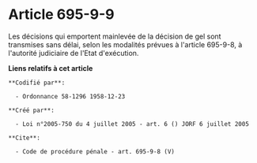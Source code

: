 # Article 695-9-9

Les décisions qui emportent mainlevée de la décision de gel sont transmises sans délai, selon les modalités prévues à
l'article 695-9-8, à l'autorité judiciaire de l'Etat d'exécution.

**Liens relatifs à cet article**

	**Codifié par**:

	  - Ordonnance 58-1296 1958-12-23

	**Créé par**:

	  - Loi n°2005-750 du 4 juillet 2005 - art. 6 () JORF 6 juillet 2005

	**Cite**:

	  - Code de procédure pénale - art. 695-9-8 (V)
